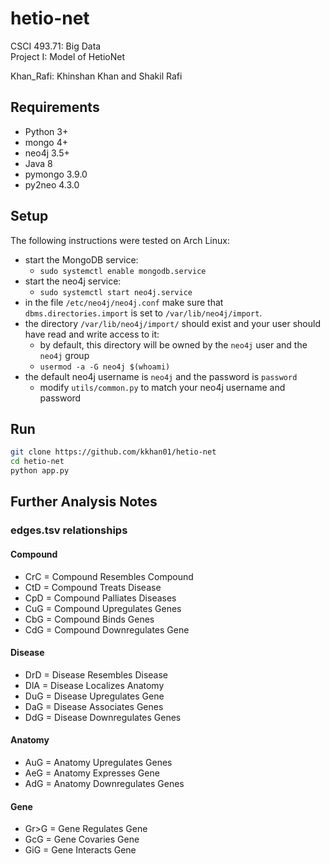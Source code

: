# hetio-net
CSCI 493.71: Big Data  
Project I: Model of HetioNet

Khan_Rafi: Khinshan Khan and Shakil Rafi

## Requirements

- Python 3+
- mongo 4+
- neo4j 3.5+
- Java 8
- pymongo 3.9.0
- py2neo 4.3.0

## Setup

The following instructions were tested on Arch Linux:

- start the MongoDB service:
    - `sudo systemctl enable mongodb.service`
- start the neo4j service:
  - `sudo systemctl start neo4j.service`
- in the file `/etc/neo4j/neo4j.conf` make sure that `dbms.directories.import` is set to `/var/lib/neo4j/import`.
- the directory `/var/lib/neo4j/import/` should exist and your user should have read and write access to it:
    - by default, this directory will be owned by the `neo4j` user and the `neo4j` group
    - `usermod -a -G neo4j $(whoami)`
- the default neo4j username is `neo4j` and the password is `password`
    - modify `utils/common.py` to match your neo4j username and password

## Run

```bash
git clone https://github.com/kkhan01/hetio-net
cd hetio-net
python app.py
```

## Further Analysis Notes

### edges.tsv relationships

#### Compound
- CrC = Compound Resembles Compound
- CtD = Compound Treats Disease
- CpD = Compound Palliates Diseases
- CuG = Compound Upregulates Genes
- CbG = Compound Binds Genes
- CdG = Compound Downregulates Gene
#### Disease
- DrD = Disease Resembles Disease
- DlA = Disease Localizes Anatomy
- DuG = Disease Upregulates Gene
- DaG = Disease Associates Genes
- DdG = Disease Downregulates Genes
#### Anatomy
- AuG = Anatomy Upregulates Genes
- AeG = Anatomy Expresses Gene
- AdG = Anatomy Downregulates Genes
#### Gene
- Gr>G = Gene Regulates Gene
- GcG = Gene Covaries Gene
- GiG = Gene Interacts Gene
